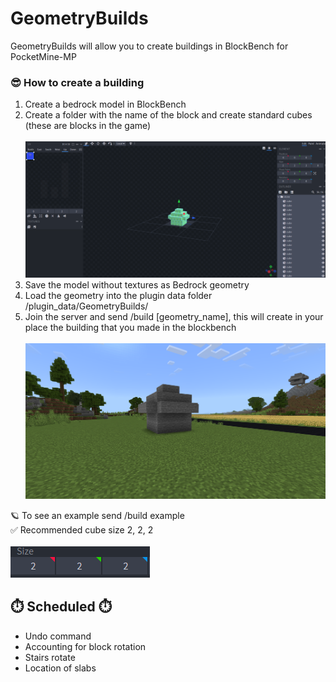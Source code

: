 # GeometryBuilds
GeometryBuilds will allow you to create buildings in BlockBench for PocketMine-MP

<h3>😎 How to create a building</h3>
<ol>
  <li>Create a bedrock model in BlockBench</li>
  <li>Create a folder with the name of the block and create standard cubes (these are blocks in the game)<br><br><img src='https://github.com/labarjni/GeometryBuilds/blob/master/example1.png?raw=true'></li>
  <li>Save the model without textures as Bedrock geometry</li>
  <li>Load the geometry into the plugin data folder /plugin_data/GeometryBuilds/</li>
  <li>Join the server and send /build [geometry_name], this will create in your place the building that you made in the blockbench<br><br><img src='https://github.com/labarjni/GeometryBuilds/blob/master/example2.png?raw=true'></li>
</ol>
🪐 To see an example send /build example<br>
✅ Recommended cube size 2, 2, 2 <br><br><img src='https://github.com/labarjni/GeometryBuilds/blob/master/size.png?raw=true'>
<br>
<h2>⏱️ Scheduled ⏱️</h2>
<ul>
  <li>Undo command</li>
  <li>Accounting for block rotation</li>
  <li>Stairs rotate</li>
  <li>Location of slabs</li>
</ul>
